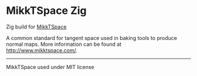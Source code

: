 # MikkTSpace Zig

Zig build for [MikkTSpace](https://github.com/mmikk/MikkTSpace)

A common standard for tangent space used in baking tools to produce normal maps.
More information can be found at http://www.mikktspace.com/.

---
MikkTSpace used under MIT license
